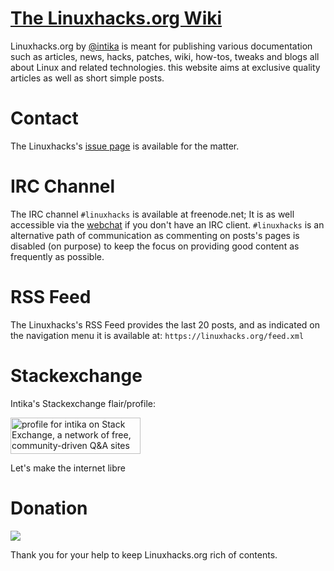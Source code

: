 # [The Linuxhacks.org Wiki](https://linuxhacks.org)

Linuxhacks.org by <a href="https://github.com/intika">@intika</a> is meant for publishing various documentation such as articles, news, hacks, patches, wiki, how-tos, tweaks and blogs all about Linux and related technologies. this website aims at exclusive quality articles as well as short simple posts.

# Contact

The Linuxhacks's [issue page](https://github.com/Linuxhacks-org/Linuxhacks.org/issues) is available for the matter.

# IRC Channel

The IRC channel `#linuxhacks` is available at freenode.net; It is as well accessible via the [webchat](https://webchat.freenode.net/) if you don't have an IRC client. `#linuxhacks` is an alternative path of communication as commenting on posts's pages is disabled (on purpose) to keep the focus on providing good content as frequently as possible.

# RSS Feed

The Linuxhacks's RSS Feed provides the last 20 posts, and as indicated on the navigation menu it is available at: `https://linuxhacks.org/feed.xml` 

# Stackexchange

Intika's Stackexchange flair/profile:
 
<a href="https://stackexchange.com/users/3950473/intika"><img src="https://stackexchange.com/users/flair/3950473.png" width="208" height="58" alt="profile for intika on Stack Exchange, a network of free, community-driven Q&amp;A sites" title="profile for intika on Stack Exchange, a network of free, community-driven Q&amp;A sites" /></a>

Let's make the internet libre

# Donation

<div style="width: 200px"><a href="https://www.paypal.com/cgi-bin/webscr?cmd=_s-xclick&hosted_button_id=CJQ25CTYUPLDJ&source=url"><img src="https://linuxhacks.org/assets/imgs/donate.png"/></a></div>

Thank you for your help to keep Linuxhacks.org rich of contents.
